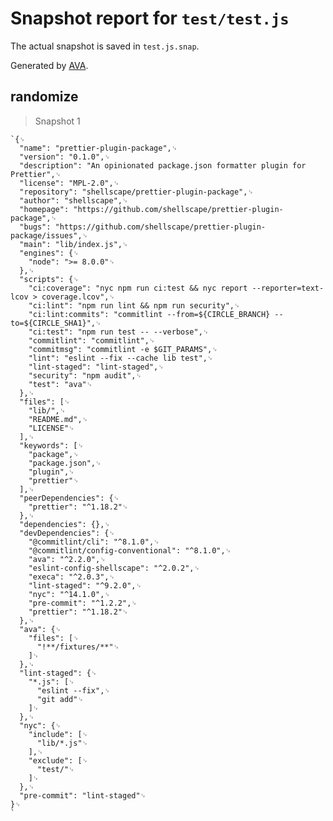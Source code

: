 # Snapshot report for `test/test.js`

The actual snapshot is saved in `test.js.snap`.

Generated by [AVA](https://ava.li).

## randomize

> Snapshot 1

    `{␊
      "name": "prettier-plugin-package",␊
      "version": "0.1.0",␊
      "description": "An opinionated package.json formatter plugin for Prettier",␊
      "license": "MPL-2.0",␊
      "repository": "shellscape/prettier-plugin-package",␊
      "author": "shellscape",␊
      "homepage": "https://github.com/shellscape/prettier-plugin-package",␊
      "bugs": "https://github.com/shellscape/prettier-plugin-package/issues",␊
      "main": "lib/index.js",␊
      "engines": {␊
        "node": ">= 8.0.0"␊
      },␊
      "scripts": {␊
        "ci:coverage": "nyc npm run ci:test && nyc report --reporter=text-lcov > coverage.lcov",␊
        "ci:lint": "npm run lint && npm run security",␊
        "ci:lint:commits": "commitlint --from=${CIRCLE_BRANCH} --to=${CIRCLE_SHA1}",␊
        "ci:test": "npm run test -- --verbose",␊
        "commitlint": "commitlint",␊
        "commitmsg": "commitlint -e $GIT_PARAMS",␊
        "lint": "eslint --fix --cache lib test",␊
        "lint-staged": "lint-staged",␊
        "security": "npm audit",␊
        "test": "ava"␊
      },␊
      "files": [␊
        "lib/",␊
        "README.md",␊
        "LICENSE"␊
      ],␊
      "keywords": [␊
        "package",␊
        "package.json",␊
        "plugin",␊
        "prettier"␊
      ],␊
      "peerDependencies": {␊
        "prettier": "^1.18.2"␊
      },␊
      "dependencies": {},␊
      "devDependencies": {␊
        "@commitlint/cli": "^8.1.0",␊
        "@commitlint/config-conventional": "^8.1.0",␊
        "ava": "^2.2.0",␊
        "eslint-config-shellscape": "^2.0.2",␊
        "execa": "^2.0.3",␊
        "lint-staged": "^9.2.0",␊
        "nyc": "^14.1.0",␊
        "pre-commit": "^1.2.2",␊
        "prettier": "^1.18.2"␊
      },␊
      "ava": {␊
        "files": [␊
          "!**/fixtures/**"␊
        ]␊
      },␊
      "lint-staged": {␊
        "*.js": [␊
          "eslint --fix",␊
          "git add"␊
        ]␊
      },␊
      "nyc": {␊
        "include": [␊
          "lib/*.js"␊
        ],␊
        "exclude": [␊
          "test/"␊
        ]␊
      },␊
      "pre-commit": "lint-staged"␊
    }␊
    `
